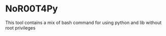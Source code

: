 # NoR00T4Py
This tool contains a mix of bash command for using python and lib without root privileges
